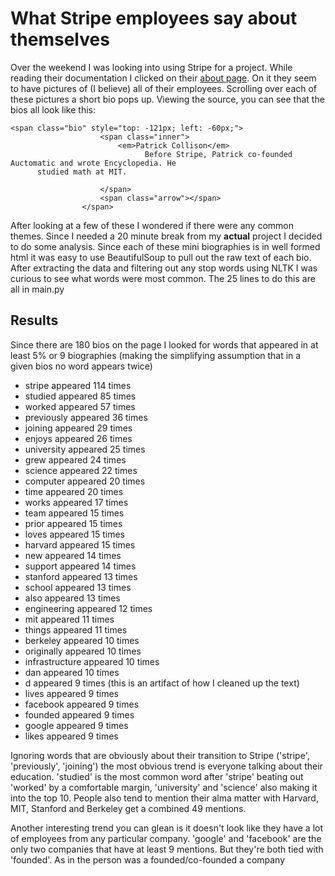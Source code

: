 # What Stripe employees say about themselves


Over the weekend I was looking into using Stripe for a project. While reading their documentation I clicked on their [about page](https://stripe.com/about). On it they seem to have pictures of (I believe) all of their employees. Scrolling over each of these pictures a short bio pops up. Viewing the source, you can see that the bios all look like this: 

```
<span class="bio" style="top: -121px; left: -60px;">
                    <span class="inner">
                        <em>Patrick Collison</em>
                              Before Stripe, Patrick co-founded Auctomatic and wrote Encyclopedia. He
      studied math at MIT.

                    </span>
                    <span class="arrow"></span>
                </span>
```

After looking at a few of these I wondered if there were any common themes. Since I needed a 20 minute break from my **actual** project I decided to do some analysis. Since each of these mini biographies is in well formed html it was easy to use BeautifulSoup to pull out the raw text of each bio. After extracting the data and filtering out any stop words using NLTK I was curious to see what words were most common. The 25 lines to do this are all in main.py

## Results
Since there are 180 bios on the page I looked for words that appeared in at least 5% or 9 biographies (making the simplifying assumption that in a given bios no word appears twice)

* stripe appeared 114 times
* studied appeared 85 times
* worked appeared 57 times
* previously appeared 36 times
* joining appeared 29 times
* enjoys appeared 26 times
* university appeared 25 times
* grew appeared 24 times
* science appeared 22 times
* computer appeared 20 times
* time appeared 20 times
* works appeared 17 times
* team appeared 15 times
* prior appeared 15 times
* loves appeared 15 times
* harvard appeared 15 times
* new appeared 14 times
* support appeared 14 times
* stanford appeared 13 times
* school appeared 13 times
* also appeared 13 times
* engineering appeared 12 times
* mit appeared 11 times
* things appeared 11 times
* berkeley appeared 10 times
* originally appeared 10 times
* infrastructure appeared 10 times
* dan appeared 10 times
* d appeared 9 times (this is an artifact of how I cleaned up the text)
* lives appeared 9 times
* facebook appeared 9 times
* founded appeared 9 times
* google appeared 9 times
* likes appeared 9 times

Ignoring words that are obviously about their transition to Stripe ('stripe', 'previously', 'joining') the most obvious trend is everyone talking about their education. 'studied' is the most common word after 'stripe' beating out 'worked' by a comfortable margin, 'university' and 'science' also making it into the top 10. People also tend to mention their alma matter with Harvard, MIT, Stanford and Berkeley get a combined 49 mentions.

Another interesting trend you can glean is it doesn't look like they have a lot of employees from any particular company. 'google' and 'facebook' are the only two companies that have at least 9 mentions. But they're both tied with 'founded'. As in the person was a founded/co-founded a company 

